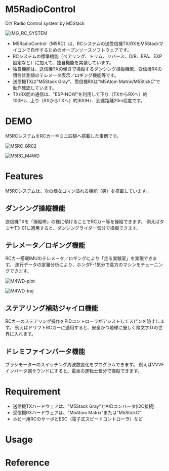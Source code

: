 # M5RadioControl
DIY Radio Control system by M5Stack

![IMG_RC_SYSTEM](https://user-images.githubusercontent.com/64751855/154823502-b6f40bb0-9fc7-4578-9e62-ac9f5db41d3a.jpg)

- M5RadioControl（M5RC）は、RCシステムの送受信機TX/RXをM5Stackマイコンで自作するためのオープンソースソフトウェアです。
- RCシステムの標準機能（ペアリング、トリム、リバース、D/R、EPA、EXP設定など）に加えて、独自機能を実装しています。
- 独自機能は、送信機TXの傾きで操縦するダンシング操縦機能、受信機RXの慣性計測値のテレメータ表示／ロギング機能等です。
- 送信機TXは"M5Stack Gray"、受信機RXは"M5Atom Matrix/M5StickC"で動作確認しています。
- TX/RX間の通信は、"ESP-NOW"を利用して下り（TXからRXへ）約100Hz、上り（RXからTXへ）約300Hz、到達距離20m程度です。


# DEMO

M5RCシステムをRCカーやミニ四駆へ搭載した事例です。

![M5RC_GR02](https://user-images.githubusercontent.com/64751855/155876897-721a2c08-705e-47fc-a46e-67b262cabae8.jpg)

![M5RC_M4WD](https://user-images.githubusercontent.com/64751855/155876951-76d9f351-90a1-456f-93d7-3befb422dc33.jpg)


# Features
M5RCシステムは、次の様なロマン溢れる機能（笑）を搭載しています。

## ダンシング操縦機能
送信機TXを「操縦桿」の様に傾けることでRCカー等を操縦できます。
例えばタミヤT3-01に適用すると、ダンシングライダー気分で操縦できます。


## テレメータ／ロギング機能
RCカー搭載IMUのテレメータ／ロギングにより「走る実験室」を実現できます。
走行データの定量分析により、ホンダF-1気分で貴方のマシンをチューニングできます。

![M4WD-plot](https://user-images.githubusercontent.com/64751855/155877157-9e4e1bb6-cacd-4e34-a1aa-a5ffe0449518.png)

![M4WD-traj](https://user-images.githubusercontent.com/64751855/155877205-44e6fe6a-db0b-4bdb-b37e-8a9ab7ada5a0.png)


## ステアリング補助ジャイロ機能
RCカーのステアリング操作をPIDコントローラがアシストしてスピンを防止します。
例えばドリフトRCカーに適用すると、安全かつ地球に優しく頭文字Ｄの世界に入れます。


## ドレミファインバータ機能
ブラシモーターのスイッチング周波数変化をプログラムできます。
例えばVVVFインバータ調サウンドにすると、電車の運転士気分で操縦できます。


# Requirement

- 送信機TXハードウェアは、"M5Stack Gray"とA/Dコンバータ(I2C接続)
- 受信機RXハードウェアは、"M5Atom Matrix"または"M5StickC"
- ホビー用RCのサーボとESC（電子式スピードコントローラ）など


# Usage



# Reference


